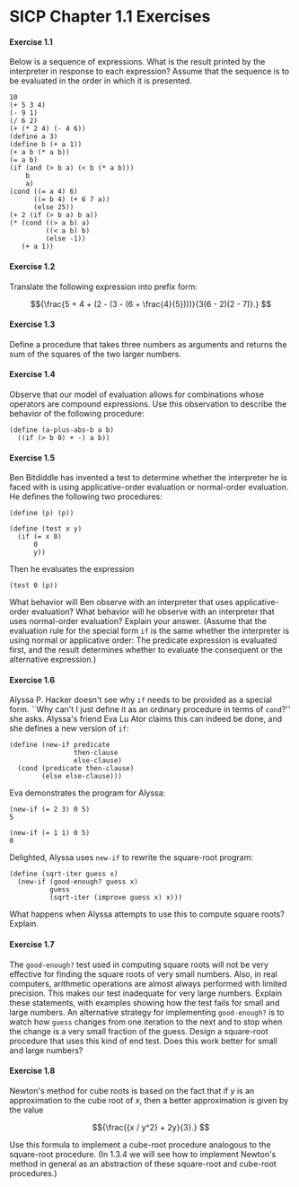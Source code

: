 # SICP Chapter 1.1 Exercises

#### Exercise 1.1

Below is a sequence of expressions.
What is the result printed by the interpreter in response to each expression?
Assume that the sequence is to be evaluated in the order in which it is
presented.

```rkt
10
(+ 5 3 4)
(- 9 1)
(/ 6 2)
(+ (* 2 4) (- 4 6))
(define a 3)
(define b (+ a 1))
(+ a b (* a b))
(= a b)
(if (and (> b a) (< b (* a b)))
    b
    a)
(cond ((= a 4) 6)
      ((= b 4) (+ 6 7 a))
      (else 25))
(+ 2 (if (> b a) b a))
(* (cond ((> a b) a)
         ((< a b) b)
         (else -1))
   (+ a 1))
```

#### Exercise 1.2

Translate the following expression
into prefix form:

$${\frac{5 + 4 + (2 - (3 - (6 + \frac{4}{5})))}{3(6 - 2)(2 - 7)}.}
$$



#### Exercise 1.3

Define a procedure that takes three
numbers as arguments and returns the sum of the squares of the two larger
numbers.

#### Exercise 1.4

Observe that our model of
evaluation allows for combinations whose operators are compound expressions.
Use this observation to describe the behavior of the following procedure:

```rkt
(define (a-plus-abs-b a b)
  ((if (> b 0) + -) a b))
```

#### Exercise 1.5

Ben Bitdiddle has invented a test
to determine whether the interpreter he is faced with is using
applicative-order evaluation or normal-order evaluation.  He defines the
following two procedures:

```rkt
(define (p) (p))

(define (test x y) 
  (if (= x 0) 
      0 
      y))
```

Then he evaluates the expression

```rkt
(test 0 (p))
```

What behavior will Ben observe with an interpreter that uses applicative-order
evaluation?  What behavior will he observe with an interpreter that uses
normal-order evaluation?  Explain your answer.  (Assume that the evaluation
rule for the special form `if` is the same whether the interpreter is
using normal or applicative order: The predicate expression is evaluated first,
and the result determines whether to evaluate the consequent or the alternative
expression.)

#### Exercise 1.6

Alyssa P. Hacker doesn't see why
`if` needs to be provided as a special form.  ``Why can't I just define it
as an ordinary procedure in terms of `cond`?'' she asks.  Alyssa's friend
Eva Lu Ator claims this can indeed be done, and she defines a new version of
`if`:

```rkt
(define (new-if predicate 
                then-clause 
                else-clause)
  (cond (predicate then-clause)
        (else else-clause)))
```

Eva demonstrates the program for Alyssa:

```rkt
(new-if (= 2 3) 0 5)
5

(new-if (= 1 1) 0 5)
0
```

Delighted, Alyssa uses `new-if` to rewrite the square-root program:

```rkt
(define (sqrt-iter guess x)
  (new-if (good-enough? guess x)
          guess
          (sqrt-iter (improve guess x) x)))
```

What happens when Alyssa attempts to use this to compute square roots?
Explain.

#### Exercise 1.7

The `good-enough?` test used
in computing square roots will not be very effective for finding the square
roots of very small numbers.  Also, in real computers, arithmetic operations
are almost always performed with limited precision.  This makes our test
inadequate for very large numbers.  Explain these statements, with examples
showing how the test fails for small and large numbers.  An alternative
strategy for implementing `good-enough?` is to watch how `guess`
changes from one iteration to the next and to stop when the change is a very
small fraction of the guess.  Design a square-root procedure that uses this
kind of end test.  Does this work better for small and large numbers?

#### Exercise 1.8

Newton's method for cube roots is
based on the fact that if $y$ is an approximation to the cube root of $x$,
then a better approximation is given by the value

$${\frac{{x / y^2} + 2y}{3}.}
$$



Use this formula to implement a cube-root procedure analogous to the
square-root procedure.  (In 1.3.4 we will see how to implement
Newton's method in general as an abstraction of these square-root and cube-root
procedures.)

